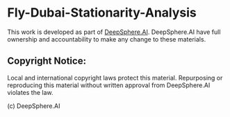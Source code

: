 # Fly-Dubai-Stationarity-Analysis

This work is developed as part of [DeepSphere.AI](https://github.com/Deepsphere-AI). DeepSphere.AI have full ownership and accountability to make any change to these materials.

## Copyright Notice:
Local and international copyright laws protect this material. Repurposing or reproducing this material without written approval from DeepSphere.AI violates the law.

(c) DeepSphere.AI